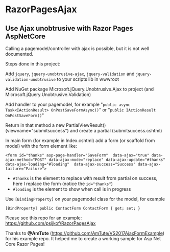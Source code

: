 # RazorPagesAjax
## Use Ajax unobtrusive with Razor Pages AspNetCore


Calling a pagemodel/controller with ajax is possible, but it is not well documented.

Steps done in this project:

Add `jquery`, `jquery-unobtrusive-ajax`, `jquery-validation` and `jquery-validation-unobtrusive` to your scripts lib in wwwroot

Add NuGet package Microsoft.jQuery.Unobtrusive.Ajax to project (and Microsoft.jQuery.Unobtrusive.Validation)

Add handler to your pagemodel, for example "`public async Task<IActionResult> OnPostSaveFormAsync()`" or "`public IActionResult OnPostSaveForm()`"

Return in that method a new PartialViewResult() (viewname="submitsuccess") and create a partial (submitsuccess.cshtml)

In main form (for example in Index.cshtml) add a form (or scaffold from model) with the form element like:

`<form id="thanks" asp-page-handler="SaveForm" 
             data-ajax="true"
              data-ajax-method="POST"
              data-ajax-mode="replace"
              data-ajax-update="#thanks" 
              data-ajax-loading="#loading" 
              data-ajax-success="Success"
              data-ajax-failure="Failure"> 
`

* `#thanks` is the element to replace with result from partial on success, here I replace the form (notice the `id="thanks"`)
* `#loading` is the element to show when call is in progress
              
Use `[BindingProperty]` on your pagemodel class for the model, for example

`[BindProperty]
        public ContactForm ContactForm { get; set; }`

Please see this repo for an example: https://github.com/psijkof/RazorPagesAjax

Thanks to **@AmTute** (https://github.com/AmTute/VS2017AjaxFormExample) for his example repo. It helped me to create a working sample for Asp Net Core Razor Pages!
